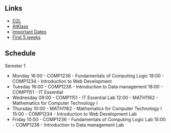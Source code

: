 ## Links
- [D2L](https://learn.georgebrown.ca)
- [AtKlass](https://app.atklass.com)
- [Important Dates](https://www.georgebrown.ca/current-students/important-dates?term=27246&category=131)
- [First 5 weeks](comp1238.md)

## Schedule 
Semster 1 
* Monday
16:00 - COMP1236 - Fundamentals of Computing Logic
18:00 - COMP1234 - Introduction to Web Development
* Tuesday
16:00 - COMP1238 - Introduction to Data management
18:00 - COMP1151 - IT Essential
* Wednesday
09:00 - COMP1151 - IT Essential Lab
12:00 - MATH1162 - Mathematics for Computer Technology I
* Thursday
10:00 - MATH1162 - Mathematics for Computer Technology I
15:00 - COMP1234 - Introduction to Web Development Lab
* Friday
10:00 - COMP1236 - Fundamentals of Computing Logic Lab
15:00 - COMP1238 - Introduction to Data management Lab
